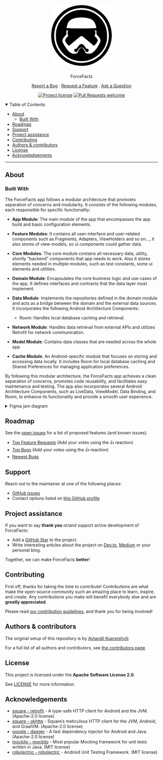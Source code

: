 <h1 align="center">
  <a href="https://github.com/hexley21/ForceFacts">
    <!-- Please provide path to your logo here -->
    <img src="docs/images/logo.svg" alt="Logo" width="200" height="200">
  </a>
</h1>

<div align="center">
  ForceFacts
  
 [Report a Bug](https://github.com/hexley21/ForceFacts/issues/new?assignees=&labels=bug&template=01_BUG_REPORT.md&title=bug%3A+)
  ·
[Request a Feature](https://github.com/hexley21/ForceFacts/issues/new?assignees=&labels=enhancement&template=02_FEATURE_REQUEST.md&title=feat%3A+)
  .
  [Ask a Question](https://github.com/hexley21/ForceFacts/issues/new?assignees=&labels=question&template=04_SUPPORT_QUESTION.md&title=support%3A+)

[![Project license](https://img.shields.io/github/license/hexley21/ForceFacts.svg?style=flat-square)](LICENSE)
[![Pull Requests welcome](https://img.shields.io/badge/PRs-welcome-f7bd49.svg?style=flat-square)](https://github.com/hexley21/ArithMath/issues?q=is%3Aissue+is%3Aopen+label%3A%22help+wanted%22)

</div>
<details open="open">
<summary>Table of Contents</summary>

- [About](#about)
  - [Built With](#built-with)
- [Roadmap](#roadmap)
- [Support](#support)
- [Project assistance](#project-assistance)
- [Contributing](#contributing)
- [Authors \& contributors](#authors--contributors)
- [License](#license)
- [Acknowledgements](#acknowledgements)

</details>

---

## About

### Built With

The ForceFacts app follows a modular architecture that promotes separation of concerns and modularity. It consists of the following modules, each responsible for specific functionality:

- **App Module**: The main module of the app that encompasses the app build and basic configuration elements.

- **Feature Modules**: It contains all user-interface and user-related components such as Fragments, Adapters, ViewHolders and so on..., it also stores of view-models, so ui components could gather data.

- **Core Modules**: The core module contains all necessary data, utility, shortly "backend" components that app needs to work. Also it stores elements needed in multiple modules, such as test constants, some ui elements and utilities.

- **Domain Module**: Encapsulates the core business logic and use cases of the app. It defines interfaces and contracts that the data layer must implement.

- **Data Module**: Implements the repositories defined in the domain module and acts as a bridge between the domain and the external data sources. It incorporates the following Android Architecture Components:
  - Room: Handles local database caching and retrieval.

- **Network Module**: Handles data retrieval from external APIs and utilizes Retrofit for network communication.

- **Model Module**: Contains data classes that are needed across the whole app

- **Cache Module**: An Android-specific module that focuses on storing and accessing data locally. It includes Room for local database caching and Shared Preferences for managing application preferences.

By following this modular architecture, the ForceFacts app achieves a clean separation of concerns, promotes code reusability, and facilitates easy maintenance and testing. The app also incorporates several Android Architecture Components, such as LiveData, ViewModel, Data Binding, and Room, to enhance its functionality and provide a smooth user experience.

<details>
<summary>Figma jam diagram</summary>
<img src="docs/images/ForceFacts_Diagram.png" title="Diagram" width="100%">
</details>

## Roadmap

See the [open issues](https://github.com/hexley21/ForceFacts/issues) for a list of proposed features (and known issues).

- [Top Feature Requests](https://github.com/hexley21/ForceFacts/issues?q=label%3Aenhancement+is%3Aopen+sort%3Areactions-%2B1-desc) (Add your votes using the 👍 reaction)
- [Top Bugs](https://github.com/hexley21/ForceFacts/issues?q=is%3Aissue+is%3Aopen+label%3Abug+sort%3Areactions-%2B1-desc) (Add your votes using the 👍 reaction)
- [Newest Bugs](https://github.com/hexley21/ForceFacts/issues?q=is%3Aopen+is%3Aissue+label%3Abug)

## Support

Reach out to the maintainer at one of the following places:

- [GitHub issues](https://github.com/hexley21/ForceFacts/issues/new?assignees=&labels=question&template=04_SUPPORT_QUESTION.md&title=support%3A+)
- Contact options listed on [this GitHub profile](https://github.com/hexley21)

## Project assistance

If you want to say **thank you** or/and support active development of ForceFacts:

- Add a [GitHub Star](https://github.com/hexley21/ForceFacts) to the project.
- Write interesting articles about the project on [Dev.to](https://dev.to/), [Medium](https://medium.com/) or your personal blog.

Together, we can make ForceFacts **better**!

## Contributing

First off, thanks for taking the time to contribute! Contributions are what make the open-source community such an amazing place to learn, inspire, and create. Any contributions you make will benefit everybody else and are **greatly appreciated**.

Please read [our contribution guidelines](docs/CONTRIBUTING.md), and thank you for being involved!

## Authors & contributors

The original setup of this repository is by [Avtandil Kupreishvili](https://github.com/hexley21).

For a full list of all authors and contributors, see [the contributors page](https://github.com/hexley21/ForceFacts/contributors).

## License

This project is licensed under the **Apache Software License 2.0**.

See [LICENSE](LICENSE) for more information.

## Acknowledgements

- [square - retrofit](https://github.com/square/retrofit) - A type-safe HTTP client for Android and the JVM. (Apache-2.0 license)
- [square - okhttp](https://github.com/square/okhttp) - Square’s meticulous HTTP client for the JVM, Android, and GraalVM. (Apache-2.0 license)
- [google - dagger](https://github.com/google/dagger) - A fast dependency injector for Android and Java. (Apache-2.0 license)
- [mockito - mockito](https://github.com/mockito/mockito) - Most popular Mocking framework for unit tests written in Java. (MIT license)
- [robolectric - robolectric](https://github.com/robolectric/robolectric) - Android Unit Testing Framework. (MIT license)
